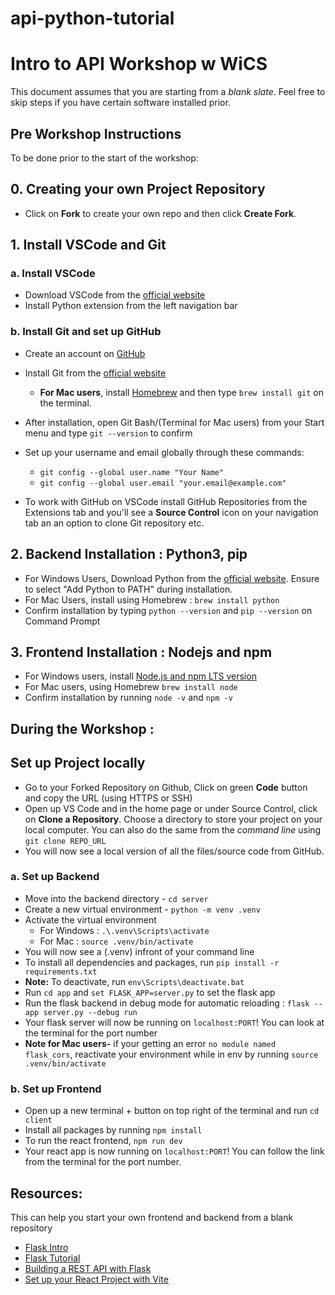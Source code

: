 # api-python-tutorial

# Intro to API Workshop w WiCS

This document assumes that you are starting from a *blank slate*. Feel free to skip steps if you have certain software installed prior. 

## Pre Workshop Instructions
To be done prior to the start of the workshop:

## 0. Creating your own Project Repository
- Click on **Fork** to create your own repo and then click **Create Fork**.

## 1. Install VSCode and Git

### a. Install VSCode
- Download VSCode from the [official website](https://code.visualstudio.com/download)
- Install Python extension from the left navigation bar

### b. Install Git and set up GitHub
- Create an account on [GitHub](https://github.com/)
- Install Git from the [official website](https://git-scm.com/book/en/v2/Getting-Started-Installing-Git) 
  - **For Mac users**, install [Homebrew](https://brew.sh/) and then type `brew install git` on the terminal. 
- After installation, open Git Bash/(Terminal for Mac users) from your Start menu and type `git --version` to confirm
- Set up your username and email globally through these commands:
  - `git config --global user.name "Your Name"`
  - `git config --global user.email "your.email@example.com"`

- To work with GitHub on VSCode install GitHub Repositories from the Extensions tab and you'll see a **Source Control** icon on your navigation tab an an option to clone Git repository etc.

## 2. Backend Installation : Python3, pip
- For Windows Users, Download Python from the [official website](https://www.python.org/downloads/). Ensure to select "Add Python to PATH" during installation.
- For Mac Users, install using Homebrew : `brew install python`
- Confirm installation by typing `python --version` and `pip --version` on Command Prompt

## 3. Frontend Installation : Nodejs and npm
- For Windows users, install [Node.js and npm LTS version](https://nodejs.org/en/download)
- For Mac users, using Homebrew `brew install node`
- Confirm installation by running `node -v` and `npm -v`

## During the Workshop : 
## Set up Project locally
- Go to your Forked Repository on Github, Click on green **Code** button and copy the URL (using HTTPS or SSH)
- Open up VS Code and in the home page or under Source Control, click on **Clone a Repository**. Choose a directory to store your project on your local computer. You can also do the same from the *command line* using `git clone REPO_URL`
- You will now see a local version of all the files/source code from GitHub. 
### a. Set up Backend
- Move into the backend directory - `cd server` 
- Create a new virtual environment - `python -m venv .venv`
- Activate the virtual environment
    - For Windows : `.\.venv\Scripts\activate`
    - For Mac : `source .venv/bin/activate`
- You will now see a (.venv) infront of your command line
- To install all dependencies and packages, run `pip install -r requirements.txt`
- **Note:** To deactivate, run `env\Scripts\deactivate.bat`
- Run `cd app` and  `set FLASK_APP=server.py` to set the flask app
- Run the flask backend in debug mode for automatic reloading : `flask --app server.py --debug run`
- Your flask server will now be running on `localhost:PORT`! You can look at the terminal for the port number
- **Note for Mac users-** if your getting an error `no module named flask_cors`, reactivate your environment while in env by running `source .venv/bin/activate`

### b. Set up Frontend
- Open up a new terminal + button on top right of the terminal and run `cd client`
- Install all packages by running `npm install`
- To run the react frontend, `npm run dev`
- Your react app is now running on `localhost:PORT`! You can follow the link from the terminal for the port number.

## Resources:
This can help you start your own frontend and backend from a blank repository
- [Flask Intro](https://python-adv-web-apps.readthedocs.io/en/latest/flask.html)
- [Flask Tutorial](https://flask.palletsprojects.com/en/stable/tutorial/layout/)
- [Building a REST API with Flask](https://auth0.com/blog/developing-restful-apis-with-python-and-flask/)
- [Set up your React Project with Vite](https://vite.dev/guide/)
